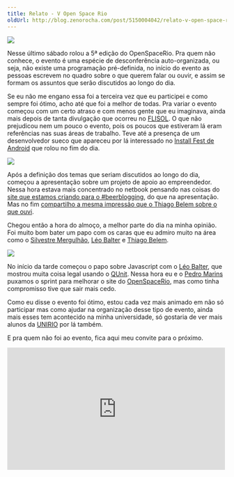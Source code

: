 ```yaml
---
title: Relato - V Open Space Rio
oldUrl: http://blog.zenorocha.com/post/5150004042/relato-v-open-space-rio
---
```


<p><img src="/assets/img/openspace.jpg"/></p>

<p>Nesse último sábado rolou a 5ª edição do OpenSpaceRio. Pra quem não conhece, o evento é uma espécie de desconferência auto-organizada, ou seja, não existe uma programação pré-definida, no início do evento as pessoas <span>escrevem no quadro sobre o que querem falar ou ouvir, e assim se formam os assuntos que serão discutidos ao longo do dia. </span></p>

<p>Se eu não me engano essa foi a terceira vez que eu participei e como sempre foi ótimo, acho até que foi a melhor de todas. Pra variar o evento começou com um certo atraso e com menos gente que eu imaginava, ainda mais depois de tanta divulgação que ocorreu no <a href="http://softwarelivre-rj.org/eventos/flisol/" target="_blank">FLISOL</a>. O que não prejudicou nem um pouco o evento, pois os poucos que estiveram lá eram referências nas suas áreas de trabalho. Teve até a presença de um desenvolvedor sueco que apareceu por lá interessado no <a href="http://openspacerio.org/blog/install-fest-de-androind-no-v-openspacerio/" target="_blank">Install Fest de Android</a> que rolou no fim do dia.</p>

<!-- more -->

<p><img src="http://media.tumblr.com/tumblr_lmck7tMK7W1qe3219.jpg"/></p>

<p>Após a definição dos temas que seriam discutidos ao longo do dia, começou a apresentação sobre um projeto de apoio ao empreendedor. Nessa hora estava mais concentrado no netbook pensando nas coisas do <a href="https://github.com/victorfontes/beerblogging" target="_blank">site que estamos criando para o #beerblogging</a>, do que na apresentação. Mas no fim <a href="http://twitter.com/#!/TiuTalk/status/64351647194812417" target="_blank">compartilho a mesma impressão que o Thiago Belem sobre o que ouvi</a>.</p>

<p>Chegou então a hora do almoço, a melhor parte do dia na minha opinião. Foi muito bom bater um papo com os caras que eu admiro muito na área como o <a href="http://mergulhao.info/" target="_blank">Silvestre Mergulhão</a>, <a href="http://leobalter.net/" target="_blank">Léo Balter</a> e <a href="http://thiagobelem.net/" target="_blank">Thiago Belem</a>.</p>

<p><img src="http://media.tumblr.com/tumblr_lmckanoS6c1qe3219.jpg"/></p>

<p>No início da tarde começou o papo sobre Javascript com o <a href="http://leobalter.net/" target="_blank">Léo Balter</a>, que mostrou muita coisa legal usando o <a href="http://leobalter.net/tag/qunit/" target="_blank">QUnit</a>. Nessa hora eu e o <a href="http://www.pedromarins.com" target="_blank">Pedro Marins</a> puxamos o sprint para melhorar o site do <a href="http://openspacerio.org" target="_blank">OpenSpaceRio</a>, mas como tinha compromisso tive que sair mais cedo.</p>

<p>Como eu disse o evento foi ótimo, estou cada vez mais animado em não só participar mas como ajudar na organização desse tipo de evento, ainda mais esses tem acontecido na minha universidade, só gostaria de ver mais alunos da <a href="http://uniriotec.br/" target="_blank">UNIRIO</a> por lá também.</p>

<p>E pra quem não foi ao evento, fica aqui meu convite para o próximo.</p>

<p class="video-wrap">
  <iframe src="http://player.vimeo.com/video/12866214?title=0&amp;byline=0&amp;portrait=0" width="500" frameborder="0" height="281">
  </iframe>
</p>
